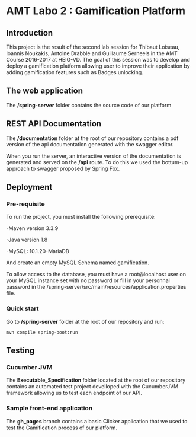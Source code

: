 # AMT Labo 2 : Gamification Platform

## Introduction

This project is the result of the second lab session for Thibaut Loiseau, Ioannis Noukakis, Antoine Drabble and Guillaume Serneels in the AMT Course 2016-2017 at HEIG-VD. The goal of this session was to develop and deploy a gamification platform allowing user to improve their application by adding gamification features such as Badges unlocking.


## The web application

The **/spring-server** folder contains the source code of our platform 


## REST API Documentation

The **/documentation** folder at the root of our repository contains a pdf version of the api documentation generated with the swagger editor. 

When you run the server, an interactive version of the documentation is generated and served on the **/api** route. To do this we used the bottum-up approach to swagger proposed by Spring Fox.

## Deployment

### Pre-requisite

To run the project, you must install the following prerequisite:

-Maven version 3.3.9 

-Java version 1.8 

-MySQL: 10.1.20-MariaDB

And create an empty MySQL Schema named gamification.

To allow access to the database, you must have a root@localhost user on your MySQL instance set with no password or fill in your personnal password in the /spring-server/src/main/resources/application.properties file.

### Quick start

Go to **/spring-server** folder at the root of our repository and run:

```
mvn compile spring-boot:run

```

## Testing

### Cucumber JVM

The **Executable_Specification** folder located at the root of our repository contains an automated test project develloped with the CucumberJVM framework allowing us to test each endpoint of our API.

### Sample front-end application

The **gh_pages** branch contains a basic Clicker application that we used to test the Gamification process of our platform.



